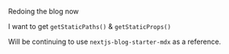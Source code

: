 Redoing the blog now

I want to get `getStaticPaths()` & `getStaticProps()`

Will be continuing to use `nextjs-blog-starter-mdx` as a reference.
